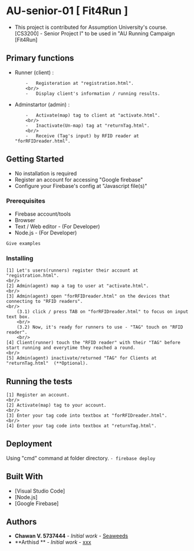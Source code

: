 
# AU-senior-01 [ Fit4Run ]
-	This project is contributed for Assumption University's course. <br/>
[CS3200] - Senior Project I" to be used in "AU Running Campaign [Fit4Run] 

##	Primary functions
-	Runner (client) :
	```
		-	Registeration at "registration.html".
		<br/>
		-	Display client's information / running results.
	```
-	Adminstartor (admin)	:	
	```
		-	Activate(map) tag to client at "activate.html".
		<br/>
		-	Inactivate(Un-map) tag at "returnTag.html".
		<br/>
		-	Receive (Tag's input) by RFID reader at "forRFIDreader.html".
	```
	
## Getting Started

-	No installation is required
-	Register an account for accessing "Google firebase"
-	Configure your Firebase's config at "Javascript file(s)"

### Prerequisites
-	Firebase account/tools
-	Browser
-	Text / Web editor - (For Developer)
-	Node.js	- (For Developer)

```
Give examples
```

### Installing
```
[1] Let's users(runners) register their account at "registration.html".
<br/>
[2] Admin(agent) map a tag to user at "activate.html".
<br/>
[3] Admin(agent) open "forRFIDreader.html" on the devices that connecting to "RFID readers".
<br/>
	(3.1) click / press TAB on "forRFIDreader.html" to focus on input text box.
	<br/>
	(3.2) Now, it's ready for runners to use - "TAG" touch on "RFID reader".
	<br/>
[4] Client(runner) touch the "RFID reader" with their "TAG" before start running and everytime they reached a round.
<br/>
[5] Admin(agent) inactivate/returned "TAG" for Clients at "returnTag.html"  (**Optional).

```

## Running the tests
```
[1] Register an account.
<br/>
[2] Activate(map) tag to your account.
<br/>
[3] Enter your tag code into textbox at "forRFIDreader.html".
<br/>
[4] Enter your tag code into textbox at "returnTag.html".
```
## Deployment

Using "cmd" command at folder directory.
	```
	- firebase deploy
	```

## Built With

* [Visual Studio Code]
* [Node.js]
* [Google Firebase]

## Authors

* **Chawan V. 5737444** - *Initial work* - [Seaweeds](https://github.com/chawanvtp/AU-senior-01)
* **Arthisd ** - *Initial work* - [xxx](https://github.com/chawanvtp/AU-senior-01)
